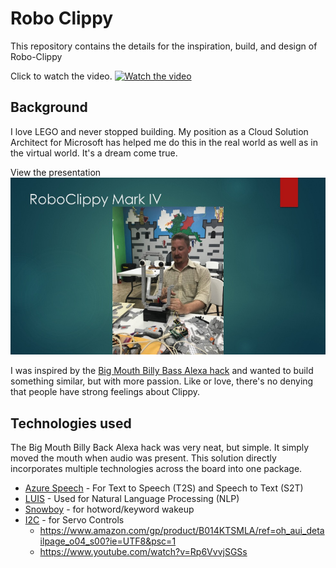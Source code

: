 # Robo Clippy

This repository contains the details for the inspiration, build, and design of Robo-Clippy

Click to watch the video.
[![Watch the video](https://img.youtube.com/vi/vIm4QBJv_Rk/maxresdefault.jpg
)](https://twitter.com/lastcoolname/status/1141912071820517376)

## Background

I love LEGO and never stopped building.  My position as a Cloud Solution Architect for Microsoft has helped me do this in the real world as well as in the virtual world.  It's a dream come true.  

View the presentation
[![View the presentation](https://raw.githubusercontent.com/lastcoolnameleft/robo-clippy/master/docs/assets/robo-clippy-presentation.jpg)](https://speakerdeck.com/lastcoolnameleft/roboclippy)

I was inspired by the [Big Mouth Billy Bass Alexa hack](https://www.youtube.com/watch?v=aW5TvT1mo9k) and wanted to build something similar, but with more passion.  Like or love, there's no denying that people have strong feelings about Clippy.

## Technologies used

The Big Mouth Billy Back Alexa hack was very neat, but simple.  It simply moved the mouth when audio was present.  This solution directly incorporates multiple technologies across the board into one package.

* [Azure Speech](https://azure.microsoft.com/en-us/services/cognitive-services/speech/) - For Text to Speech (T2S) and Speech to Text (S2T)
* [LUIS](https://www.luis.ai/home) - Used for Natural Language Processing (NLP)
* [Snowboy](https://snowboy.kitt.ai/) - for hotword/keyword wakeup
* [I2C](https://github.com/adafruit/Adafruit_Python_PCA9685) - for Servo Controls
  * https://www.amazon.com/gp/product/B014KTSMLA/ref=oh_aui_detailpage_o04_s00?ie=UTF8&psc=1
  * https://www.youtube.com/watch?v=Rp6VvvjSGSs
